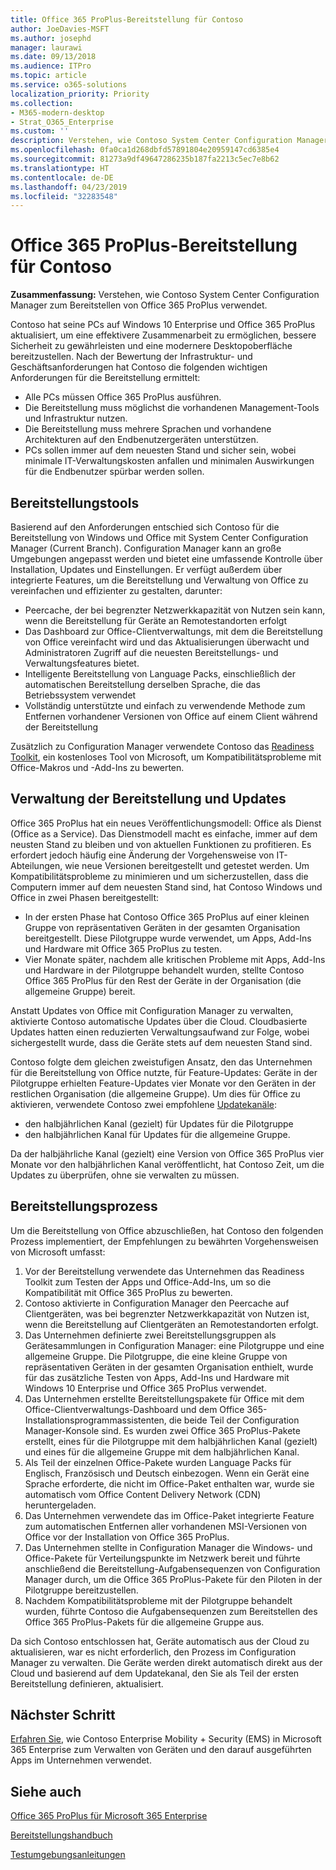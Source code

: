 ```yaml
---
title: Office 365 ProPlus-Bereitstellung für Contoso
author: JoeDavies-MSFT
ms.author: josephd
manager: laurawi
ms.date: 09/13/2018
ms.audience: ITPro
ms.topic: article
ms.service: o365-solutions
localization_priority: Priority
ms.collection:
- M365-modern-desktop
- Strat_O365_Enterprise
ms.custom: ''
description: Verstehen, wie Contoso System Center Configuration Manager zum Bereitstellen von Office 365 ProPlus verwendet.
ms.openlocfilehash: 0fa0ca1d268dbfd57891804e20959147cd6385e4
ms.sourcegitcommit: 81273a9df49647286235b187fa2213c5ec7e8b62
ms.translationtype: HT
ms.contentlocale: de-DE
ms.lasthandoff: 04/23/2019
ms.locfileid: "32283548"
---
```

# <a name="office-365-proplus-deployment-for-contoso"></a>Office 365 ProPlus-Bereitstellung für Contoso

**Zusammenfassung:** Verstehen, wie Contoso System Center Configuration Manager zum Bereitstellen von Office 365 ProPlus verwendet.

Contoso hat seine PCs auf Windows 10 Enterprise und Office 365 ProPlus aktualisiert, um eine effektivere Zusammenarbeit zu ermöglichen, bessere Sicherheit zu gewährleisten und eine modernere Desktopoberfläche bereitzustellen. Nach der Bewertung der Infrastruktur- und Geschäftsanforderungen hat Contoso die folgenden wichtigen Anforderungen für die Bereitstellung ermittelt:

- Alle PCs müssen Office 365 ProPlus ausführen.
- Die Bereitstellung muss möglichst die vorhandenen Management-Tools und Infrastruktur nutzen.
- Die Bereitstellung muss mehrere Sprachen und vorhandene Architekturen auf den Endbenutzergeräten unterstützen.
- PCs sollen immer auf dem neuesten Stand und sicher sein, wobei minimale IT-Verwaltungskosten anfallen und minimalen Auswirkungen für die Endbenutzer spürbar werden sollen.

## <a name="deployment-tools"></a>Bereitstellungstools

Basierend auf den Anforderungen entschied sich Contoso für die Bereitstellung von Windows und Office mit System Center Configuration Manager (Current Branch). Configuration Manager kann an große Umgebungen angepasst werden und bietet eine umfassende Kontrolle über Installation, Updates und Einstellungen. Er verfügt außerdem über integrierte Features, um die Bereitstellung und Verwaltung von Office zu vereinfachen und effizienter zu gestalten, darunter:

- Peercache, der bei begrenzter Netzwerkkapazität von Nutzen sein kann, wenn die Bereitstellung für Geräte an Remotestandorten erfolgt
- Das Dashboard zur Office-Clientverwaltungs, mit dem die Bereitstellung von Office vereinfacht wird und das Aktualisierungen überwacht und Administratoren Zugriff auf die neuesten Bereitstellungs- und Verwaltungsfeatures bietet.
- Intelligente Bereitstellung von Language Packs, einschließlich der automatischen Bereitstellung derselben Sprache, die das Betriebssystem verwendet
- Vollständig unterstützte und einfach zu verwendende Methode zum Entfernen vorhandener Versionen von Office auf einem Client während der Bereitstellung

Zusätzlich zu Configuration Manager verwendete Contoso das [Readiness Toolkit](https://docs.microsoft.com/deployoffice/use-the-readiness-toolkit-to-assess-application-compatibility-for-office-365-pro), ein kostenloses Tool von Microsoft, um Kompatibilitätsprobleme mit Office-Makros und -Add-Ins zu bewerten.

## <a name="managing-the-deployment-and-updates"></a>Verwaltung der Bereitstellung und Updates

Office 365 ProPlus hat ein neues Veröffentlichungsmodell: Office als Dienst (Office as a Service). Das Dienstmodell macht es einfache, immer auf dem neusten Stand zu bleiben und von aktuellen Funktionen zu profitieren. Es erfordert jedoch häufig eine Änderung der Vorgehensweise von IT-Abteilungen, wie neue Versionen bereitgestellt und getestet werden. Um Kompatibilitätsprobleme zu minimieren und um sicherzustellen, dass die Computern immer auf dem neuesten Stand sind, hat Contoso Windows und Office in zwei Phasen bereitgestellt: 

- In der ersten Phase hat Contoso Office 365 ProPlus auf einer kleinen Gruppe von repräsentativen Geräten in der gesamten Organisation bereitgestellt. Diese Pilotgruppe wurde verwendet, um Apps, Add-Ins und Hardware mit Office 365 ProPlus zu testen.
- Vier Monate später, nachdem alle kritischen Probleme mit Apps, Add-Ins und Hardware in der Pilotgruppe behandelt wurden, stellte Contoso Office 365 ProPlus für den Rest der Geräte in der Organisation (die allgemeine Gruppe) bereit. 

Anstatt Updates von Office mit Configuration Manager zu verwalten, aktivierte Contoso automatische Updates über die Cloud. Cloudbasierte Updates hatten einen reduzierten Verwaltungsaufwand zur Folge, wobei sichergestellt wurde, dass die Geräte stets auf dem neuesten Stand sind. 

Contoso folgte dem gleichen zweistufigen Ansatz, den das Unternehmen für die Bereitstellung von Office nutzte, für Feature-Updates: Geräte in der Pilotgruppe erhielten Feature-Updates vier Monate vor den Geräten in der restlichen Organisation (die allgemeine Gruppe). Um dies für Office zu aktivieren, verwendete Contoso zwei empfohlene [Updatekanäle](https://docs.microsoft.com/DeployOffice/overview-of-update-channels-for-office-365-proplus): 

- den halbjährlichen Kanal (gezielt) für Updates für die Pilotgruppe 
- den halbjährlichen Kanal für Updates für die allgemeine Gruppe. 

Da der halbjährliche Kanal (gezielt) eine Version von Office 365 ProPlus vier Monate vor den halbjährlichen Kanal veröffentlicht, hat Contoso Zeit, um die Updates zu überprüfen, ohne sie verwalten zu müssen. 

## <a name="deployment-process"></a>Bereitstellungsprozess

Um die Bereitstellung von Office abzuschließen, hat Contoso den folgenden Prozess implementiert, der Empfehlungen zu bewährten Vorgehensweisen von Microsoft umfasst:

1. Vor der Bereitstellung verwendete das Unternehmen das Readiness Toolkit zum Testen der Apps und Office-Add-Ins, um so die Kompatibilität mit Office 365 ProPlus zu bewerten.
2. Contoso aktivierte in Configuration Manager den Peercache auf Clientgeräten, was bei begrenzter Netzwerkkapazität von Nutzen ist, wenn die Bereitstellung auf Clientgeräten an Remotestandorten erfolgt. 
3. Das Unternehmen definierte zwei Bereitstellungsgruppen als Gerätesammlungen in Configuration Manager: eine Pilotgruppe und eine allgemeine Gruppe. Die Pilotgruppe, die eine kleine Gruppe von repräsentativen Geräten in der gesamten Organisation enthielt, wurde für das zusätzliche Testen von Apps, Add-Ins und Hardware mit Windows 10 Enterprise und Office 365 ProPlus verwendet. 
4. Das Unternehmen erstellte Bereitstellungspakete für Office mit dem Office-Clientverwaltungs-Dashboard und dem Office 365-Installationsprogrammassistenten, die beide Teil der Configuration Manager-Konsole sind. Es wurden zwei Office 365 ProPlus-Pakete erstellt, eines für die Pilotgruppe mit dem halbjährlichen Kanal (gezielt) und eines für die allgemeine Gruppe mit dem halbjährlichen Kanal. 
5. Als Teil der einzelnen Office-Pakete wurden Language Packs für Englisch, Französisch und Deutsch einbezogen. Wenn ein Gerät eine Sprache erforderte, die nicht im Office-Paket enthalten war, wurde sie automatisch vom Office Content Delivery Network (CDN) heruntergeladen.
6. Das Unternehmen verwendete das im Office-Paket integrierte Feature zum automatischen Entfernen aller vorhandenen MSI-Versionen von Office vor der Installation von Office 365 ProPlus.
7. Das Unternehmen stellte in Configuration Manager die Windows- und Office-Pakete für Verteilungspunkte im Netzwerk bereit und führte anschließend die Bereitstellung-Aufgabensequenzen von Configuration Manager durch, um die Office 365 ProPlus-Pakete für den Piloten in der Pilotgruppe bereitzustellen.
8. Nachdem Kompatibilitätsprobleme mit der Pilotgruppe behandelt wurden, führte Contoso die Aufgabensequenzen zum Bereitstellen des Office 365 ProPlus-Pakets für die allgemeine Gruppe aus.

Da sich Contoso entschlossen hat, Geräte automatisch aus der Cloud zu aktualisieren, war es nicht erforderlich, den Prozess im Configuration Manager zu verwalten. Die Geräte werden direkt automatisch direkt aus der Cloud und basierend auf dem Updatekanal, den Sie als Teil der ersten Bereitstellung definieren, aktualisiert. 

## <a name="next-step"></a>Nächster Schritt

[Erfahren Sie](contoso-mdm.md), wie Contoso Enterprise Mobility + Security (EMS) in Microsoft 365 Enterprise zum Verwalten von Geräten und den darauf ausgeführten Apps im Unternehmen verwendet.

## <a name="see-also"></a>Siehe auch

[Office 365 ProPlus für Microsoft 365 Enterprise](office365proplus-infrastructure.md)

[Bereitstellungshandbuch](deploy-microsoft-365-enterprise.md)

[Testumgebungsanleitungen](m365-enterprise-test-lab-guides.md)
